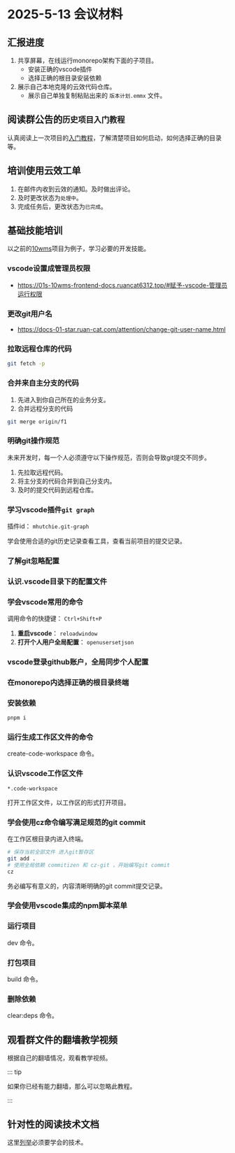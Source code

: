 # 2025-5-13 会议材料

## 汇报进度

1. 共享屏幕，在线运行monorepo架构下面的子项目。
   - 安装正确的vscode插件
   - 选择正确的根目录安装依赖
2. 展示自己本地克隆的云效代码仓库。
   - 展示自己单独复制粘贴出来的 `版本计划.emmx` 文件。

## 阅读群公告的`历史项目入门教程`

认真阅读上一次项目的[入门教程](../../group-announcement.md#历史项目入门教程)，了解清楚项目如何启动，如何选择正确的目录等。

## 培训使用云效工单

1. 在邮件内收到云效的通知。及时做出评论。
2. 及时更改状态为`处理中`。
3. 完成任务后，更改状态为`已完成`。

## 基础技能培训

以之前的[10wms](https://github.com/ruan-cat/10wms)项目为例子，学习必要的开发技能。

### vscode设置成管理员权限

- https://01s-10wms-frontend-docs.ruancat6312.top/#赋予-vscode-管理员运行权限

### 更改git用户名

- https://docs-01-star.ruan-cat.com/attention/change-git-user-name.html

### 拉取远程仓库的代码

```bash
git fetch -p
```

### 合并来自主分支的代码

1. 先进入到你自己所在的业务分支。
2. 合并远程分支的代码

```bash
git merge origin/f1
```

### 明确git操作规范

未来开发时，每一个人必须遵守以下操作规范，否则会导致git提交不同步。

1. 先拉取远程代码。
2. 将主分支的代码合并到自己分支内。
3. 及时的提交代码到远程仓库。

### 学习vscode插件`git graph`

插件id： `mhutchie.git-graph`

学会使用合适的git历史记录查看工具，查看当前项目的提交记录。

### 了解git忽略配置

### 认识.vscode目录下的配置文件

### 学会vscode常用的命令

调用命令的快捷键： `Ctrl+Shift+P`

1. **重启vscode**： `reloadwindow`
2. **打开个人用户全局配置**： `openusersetjson`

### vscode登录github账户，全局同步个人配置

### 在monorepo内选择正确的根目录终端

### 安装依赖

```bash
pnpm i
```

### 运行生成工作区文件的命令

create-code-workspace 命令。

### 认识vscode工作区文件

`*.code-workspace`

打开工作区文件，以工作区的形式打开项目。

### 学会使用cz命令编写满足规范的git commit

在工作区根目录内进入终端。

```bash
# 保存当前全部文件 进入git暂存区
git add .
# 使用全局依赖 commitizen 和 cz-git ，开始编写git commit
cz
```

务必编写有意义的，内容清晰明确的git commit提交记录。

### 学会使用vscode集成的npm脚本菜单

### 运行项目

dev 命令。

### 打包项目

build 命令。

### 删除依赖

clear:deps 命令。

## 观看群文件的翻墙教学视频

根据自己的翻墙情况，观看教学视频。

::: tip

如果你已经有能力翻墙，那么可以忽略此教程。

:::

## 针对性的阅读技术文档

这里[列举](../../technical-doc.md)必须要学会的技术。
